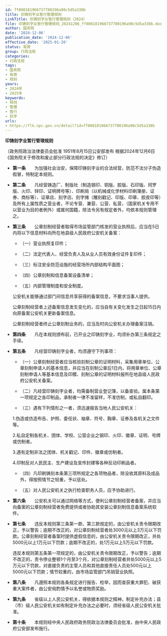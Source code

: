 ```yaml
---
id: ff808181966737700196a98c5d5a338b
title: 印铸刻字业暂行管理规则
LinkTitle: 印铸刻字业暂行管理规则（2024）
file: 印铸刻字业暂行管理规则_20241206_ff808181966737700196a98c5d5a338b.docx
author: 国务院
date: '2024-12-06'
publication_date: '2024-12-06'
effective_date: '2025-01-20'
status: 有效
group: 行政法规
categories:
- 行政法规
tags:
- 国务院
- 有效
- 规则
years:
- 2024年
- 2025年
keywords:
- 规则
- 管理
- 暂行
- 刻字
urls:
- https://flk.npc.gov.cn/detail?id=ff808181966737700196a98c5d5a338b
---
```


**印铸刻字业暂行管理规则**

（政务院政治法律委员会批准 1951年8月15日公安部发布 根据2024年12月6日《国务院关于修改和废止部分行政法规的决定》修订）

- **第一条**　　为加强社会治安，保障印铸刻字业的合法经营，防范不法分子伪造假冒，特制定本规则。

- **第二条**　　凡经营铸造厂、制版社（制造钢印、铜版、胶版、石印版、珂罗版、火印、锌印、证明牌号等）、印刷局（以机械或化学材料印刷簿册、证券、商标等）、证章店、刻字店、刻字摊（雕刻戳记、印版、印章、胶皮印等）及所有上属性质之营业者，不论专营、兼营、公营、私营，（国家机关专用不以营业为目的者例外）或属何国籍，除法令另有规定者外，均依本规则管理之。

- **第三条**　　公章刻制经营者取得市场监管部门核发的营业执照后，应当在5日内将以下信息材料向所在地县级人民政府公安机关备案：

  - （一）营业执照复印件；

  - （二）法定代表人、经营负责人及从业人员有效身份证件复印件；

  - （三）标注安全防范设施的经营场所内部结构平面图；

  - （四）公章刻制和信息备案设备清单；

  - （五）内部管理制度和安全制度。

  公安机关能够通过部门间信息共享获得的备案信息，不要求当事人提供。

  公章刻制经营者上述备案信息发生变化的，应当自有关变化发生之日起15日内向原备案公安机关更新备案信息。

  公章刻制经营者终止公章刻制业务的，应当及时向公安机关办理备案注销。

- **第四条**　　凡在本规则颁布前，已开业之印铸刻字业，均须补办第三条规定之手续。

- **第五条**　　凡经营印铸刻字业者，均须遵守下列事项：

  - （一）公章刻制经营者应当核验刻制公章的证明材料，采集用章单位、公章刻制申请人的基本信息，并应当在刻制公章后1日内，将用章单位、公章刻制申请人等基本信息及印模、刻制公章的证明材料报所在地县级人民政府公安机关备案。

  - （二）凡经营印铸刻字业者，均需备制营业登记簿，以备查验。属本条第一项规定之各印制品，承制者一律不准留样，不准仿制，或私自翻印。

  - （三）遇有下列情形之一者，须迅速报告当地人民公安机关：

  1.伪造或仿造布告、护照、委任状、袖章、符号、胸章、证券及各机关之文件等。

  2.私自定制各机关、团体、学校、公营企业之钢印、火印、徽章、证明、号牌或仿制者。

  3.遇有定制非法之团体、机关戳记、印件、徽章或仿制者。

  4.印制反对人民民主、生产建设及宣传封建等各种反动印刷品者。

  - （四）凡印刷铸刻本条第三项所规定之各项物品者，除没收其原料及成品外，得按照情节之轻重，予以惩处。

  - （五）对人民公安机关之执行检查职务人员，应予协助进行。

- **第六条**　　公安机关可以通过网络等方式，便利公章刻制经营者备案，并应当向备案的公章刻制经营者免费提供或者协助其安装公章刻制信息备案系统软件。

- **第七条**　　违反本规则第三条第一款、第三款规定的，由公安机关责令限期改正，予以警告；逾期不改正的，对公章刻制经营者处3000元以上3万元以下罚款。公章刻制经营者备案时提供虚假信息的，由公安机关责令限期改正，并处5000元以上1万元以下罚款；逾期不改正的，处1万元以上5万元以下罚款。

  违反本规则第五条第一项规定的，由公安机关责令限期改正，予以警告；逾期不改正的，责令停业整顿1个月至3个月，对公章刻制经营者并处5000元以上5万元以下罚款，对直接负责的主管人员和其他直接责任人员处500元以上5000元以下罚款；情节较重的，由市场监管部门吊销营业执照。

- **第八条**　　凡遵照本规则各条规定进行报告、检举，因而查获重大罪犯、破获重大案件者，由公安局酌情予以名誉或物质奖励。

- **第九条**　　省级以上人民公安机关，得依据本规则之精神，制定补充办法；县（市）级人民公安机关如有制定补充办法之必要时，须经省级人民公安机关批准。

- **第十条**　　本规则经中央人民政府政务院政治法律委员会批准，由中央人民政府公安部发布施行。
